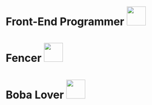 <!--
**bentondecusin/bentondecusin** is a ✨ _special_ ✨ repository because its `README.md` (this file) appears on your GitHub profile.

Here are some ideas to get you started:

- 🔭 I’m currently working on ...
- 🌱 I’m currently learning ...
- 👯 I’m looking to collaborate on ...
- 🤔 I’m looking for help with ...
- 💬 Ask me about ...
- 📫 How to reach me: ...
- 😄 Pronouns: ...
- ⚡ Fun fact: ...
-->
# Front-End Programmer  <img height="50sp" src="https://cultofthepartyparrot.com/parrots/hd/laptop_parrot.gif"></img>
# Fencer <img height="50sp" src="https://cultofthepartyparrot.com/parrots/hd/sithparrot.gif"></img>
# Boba Lover <img height="50sp" src="https://cultofthepartyparrot.com/parrots/hd/bobaparrot.gif"></img>


